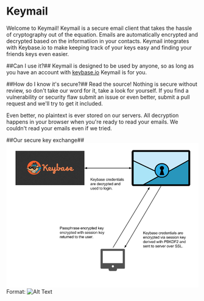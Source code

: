 Keymail
=======

Welcome to Keymail! Keymail is a secure email client that takes the hassle of cryptography out of the equation. Emails are automatically encrypted and decrypted based on the informatiion in your contacts. Keymail integrates with Keybase.io to make keeping track of your keys easy and finding your friends keys even easier.

##Can I use it?##
Keymail is designed to be used by anyone, so as long as you have an account with [keybase.io](https://keybase.io) Keymail is for you.

##How do I know it's secure?##
Read the source! Nothing is secure without review, so don't take our word for it, take a look for yourself. If you find a vulnerability or security flaw submit an issue or even better, submit a pull request and we'll try to get it included.

Even better, no plaintext is ever stored on our servers. All decryption happens in your browser when you're ready to read your emails. We couldn't read your emails even if we tried.

##Our secure key exchange##
![Key Exchange](/docs/keyexchange.png)
Format: ![Alt Text](url)
